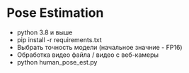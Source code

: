 # Pose Estimation

* python 3.8 и выше
* pip install -r requirements.txt
* Выбрать точность модели (начальное значние - FP16)
* Обработка видео файла / видео с веб-камеры
* python human_pose_est.py

